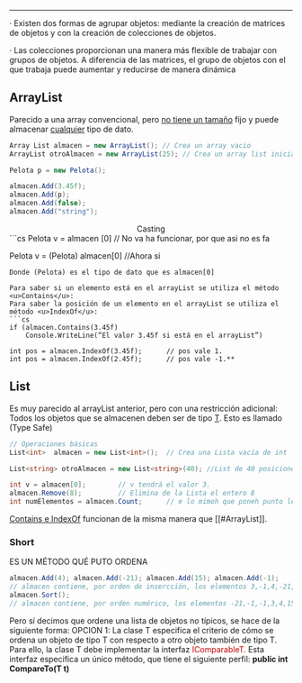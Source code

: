 -----
· Existen dos formas de agrupar objetos: mediante la creación de matrices de objetos y con la creación de colecciones de objetos.

· Las colecciones proporcionan una manera más flexible de trabajar con grupos de objetos. A diferencia de las matrices, el grupo de objetos con el que trabaja puede aumentar y reducirse de manera dinámica

## ArrayList

Parecido a una array convencional, pero <u>no tiene un tamaño</u> fijo y puede almacenar <u>cualquier</u> tipo de dato.

```cs
Array List almacen = new ArrayList(); // Crea un array vacio
ArrayList otroAlmacen = new ArrayList(25); // Crea un array list inicialemnte de x posiciones

Pelota p = new Pelota();

almacen.Add(3.45f);
almacen.Add(p);
almacen.Add(false);
almacen.Add("string");
```

<center>Casting</center>
```cs
Pelota v = almacen [0] // No va ha funcionar, por que asi no es fa

Pelota v = (Pelota) almacen[0] //Ahora si
```
Donde (Pelota) es el tipo de dato que es almacen[0]

Para saber si un elemento está en el arrayList se utiliza el método <u>Contains</u>:
Para saber la posición de un elemento en el arrayList se utiliza el método <u>IndexOf</u>:
```cs
if (almacen.Contains(3.45f) 
    Console.WriteLine(“El valor 3.45f si está en el arrayList”)

int pos = almacen.IndexOf(3.45f);      // pos vale 1.
int pos = almacen.IndexOf(2.45f);      // pos vale -1.**
```

## List 
Es muy parecido al arrayList anterior, pero con una restricción adicional:
Todos los objetos que se almacenen deben ser de tipo <u>T</u>. Esto es llamado (Type Safe) 
```cs 
// Operaciones básicas
List<int>  almacen = new List<int>();  // Crea una Lista vacía de int

List<string> otroAlmacen = new List<string>(40); //List de 40 posiciones iniciales para strings

int v = almacen[0];        // v tendrá el valor 3.
almacen.Remove(8);         // Elimina de la Lista el entero 8
int numElementos = almacen.Count;      // e lo mimoh que poneh punto length parah las cadena y arrays
```
<u>Contains e IndexOf</u> funcionan de la misma manera que [[#ArrayList]].

### Short
ES UN MÉTODO QUÉ PUTO ORDENA
```cs
almacen.Add(4); almacen.Add(-21); almacen.Add(15); almacen.Add(-1);
// almacen contiene, por orden de insercción, los elementos 3,-1,4,-21,15,-1
almacen.Sort();
// almacen contiene, por orden numérico, los elementos -21,-1,-1,3,4,15
```

Pero sí decimos que ordene una lista de objetos no típicos, se hace de la siguiente forma:
OPCION 1:
	La clase T especifica el criterio de cómo se ordena un objeto de tipo T con respecto a otro objeto también de tipo T.
	Para ello, la clase T debe implementar la interfaz <font color="#c00000">IComparableT.</font>
	Esta interfaz especifica un único método, que tiene el siguiente perfil:
	**public int CompareTo(T t)**